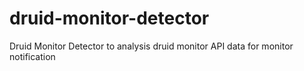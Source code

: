 # druid-monitor-detector
Druid Monitor Detector to analysis druid monitor API data for monitor notification
